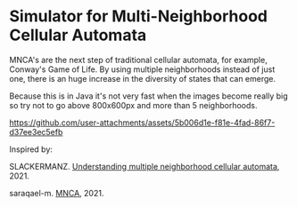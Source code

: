 # Simulator for Multi-Neighborhood Cellular Automata

MNCA's are the next step of traditional cellular automata, for example, Conway's Game of Life. By using multiple neighborhoods instead of just one, there is an huge increase in the diversity of states that can emerge.

Because this is in Java it's not very fast when the images become really big so try not to go above 800x600px and more than 5 neighborhoods.



https://github.com/user-attachments/assets/5b006d1e-f81e-4fad-86f7-d37ee3ec5efb



Inspired by:

SLACKERMANZ. [Understanding multiple neighborhood cellular automata](https://slackermanz.com/understanding-multiple-neighborhood-cellular-automata/), 2021.

saraqael-m. [MNCA](https://github.com/saraqael-m/MNCA/tree/main), 2021.
